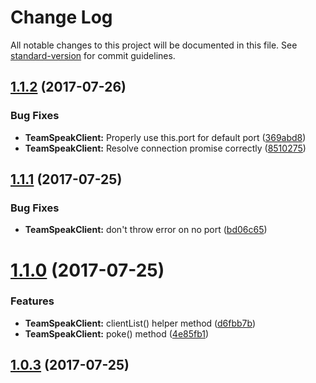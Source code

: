 # Change Log

All notable changes to this project will be documented in this file. See [standard-version](https://github.com/conventional-changelog/standard-version) for commit guidelines.

<a name="1.1.2"></a>
## [1.1.2](https://github.com/nicholaiii/teamspeak-async/compare/v1.1.1...v1.1.2) (2017-07-26)


### Bug Fixes

* **TeamSpeakClient:** Properly use this.port for default port ([369abd8](https://github.com/nicholaiii/teamspeak-async/commit/369abd8))
* **TeamSpeakClient:** Resolve connection promise correctly ([8510275](https://github.com/nicholaiii/teamspeak-async/commit/8510275))



<a name="1.1.1"></a>
## [1.1.1](https://github.com/nicholaiii/teamspeak-async/compare/v1.1.0...v1.1.1) (2017-07-25)


### Bug Fixes

* **TeamSpeakClient:** don't throw error on no port ([bd06c65](https://github.com/nicholaiii/teamspeak-async/commit/bd06c65))



<a name="1.1.0"></a>
# [1.1.0](https://github.com/nicholaiii/teamspeak-async/compare/v1.0.3...v1.1.0) (2017-07-25)


### Features

* **TeamSpeakClient:** clientList() helper method ([d6fbb7b](https://github.com/nicholaiii/teamspeak-async/commit/d6fbb7b))
* **TeamSpeakClient:** poke() method ([4e85fb1](https://github.com/nicholaiii/teamspeak-async/commit/4e85fb1))



<a name="1.0.3"></a>
## [1.0.3](https://github.com/nicholaiii/teamspeak-async/compare/v1.0.2...v1.0.3) (2017-07-25)
